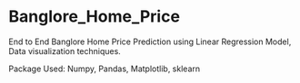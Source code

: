 # Banglore_Home_Price
End to End Banglore Home Price Prediction using Linear Regression Model, Data visualization techniques.

Package Used:
Numpy,
Pandas,
Matplotlib,
sklearn
